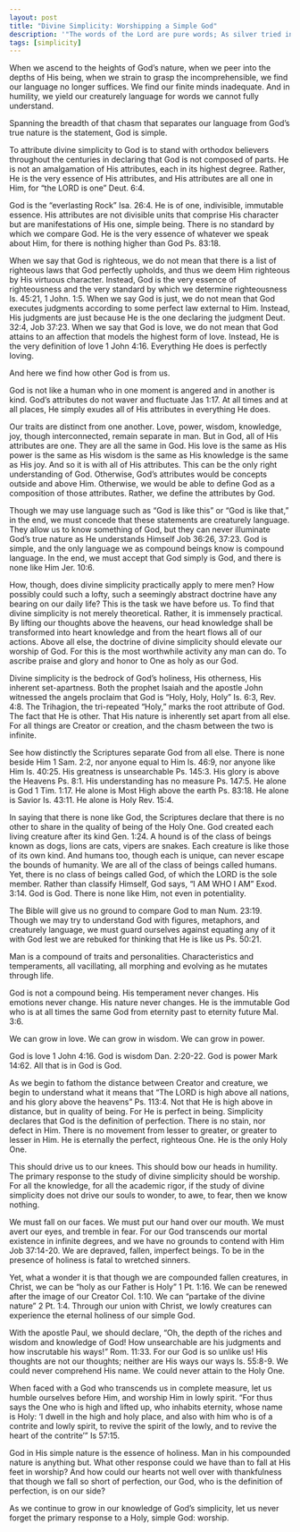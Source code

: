 ```yaml
---
layout: post
title: "Divine Simplicity: Worshipping a Simple God"
description: '"The words of the Lord are pure words; As silver tried in a furnace on the earth, refined seven times."'
tags: [simplicity]
---
```


When we ascend to the heights of God’s nature, when we peer into the depths of His being, when we strain to grasp the incomprehensible, we find our language no longer suffices. We find our finite minds inadequate. And in humility, we yield our creaturely language for words we cannot fully understand. 

Spanning the breadth of that chasm that separates our language from God’s true nature is the statement, God is simple. 

To attribute divine simplicity to God is to stand with orthodox believers throughout the centuries in declaring that God is not composed of parts. He is not an amalgamation of His attributes, each in its highest degree. Rather, He is the very essence of His attributes, and His attributes are all one in Him, for “the LORD is one” Deut. 6:4. 

God is the “everlasting Rock” Isa. 26:4. He is of one, indivisible, immutable essence.  His attributes are not divisible units that comprise His character but are manifestations of His one, simple being. There is no standard by which we compare God. He is the very essence of whatever we speak about Him, for there is nothing higher than God Ps. 83:18.

When we say that God is righteous, we do not mean that there is a list of righteous laws that God perfectly upholds, and thus we deem Him righteous by His virtuous character. Instead, God is the very essence of righteousness and the very standard by which we determine righteousness Is. 45:21, 1 John. 1:5. When we say God is just, we do not mean that God executes judgments according to some perfect law external to Him. Instead, His judgments are just because He is the one declaring the judgment Deut. 32:4, Job 37:23. When we say that God is love, we do not mean that God attains to an affection that models the highest form of love. Instead, He is the very definition of love 1 John 4:16. Everything He does is perfectly loving.

And here we find how other God is from us.

God is not like a human who in one moment is angered and in another is kind. God’s attributes do not waver and fluctuate Jas 1:17. At all times and at all places, He simply exudes all of His attributes in everything He does. 

Our traits are distinct from one another. Love, power, wisdom, knowledge, joy, though interconnected, remain separate in man. But in God, all of His attributes are one. They are all the same in God. His love is the same as His power is the same as His wisdom is the same as His knowledge is the same as His joy. And so it is with all of His attributes. This can be the only right understanding of God. Otherwise, God’s attributes would be concepts outside and above Him. Otherwise, we would be able to define God as a composition of those attributes. Rather, we define the attributes by God. 
 
Though we may use language such as “God is like this” or “God is like that,” in the end, we must concede that these statements are creaturely language. They allow us to know something of God, but they can never illuminate God’s true nature as He understands Himself Job 36:26, 37:23. God is simple, and the only language we as compound beings know is compound language. In the end, we must accept that God simply is God, and there is none like Him Jer. 10:6.

How, though, does divine simplicity practically apply to mere men? How possibly could such a lofty, such a seemingly abstract doctrine have any bearing on our daily life? This is the task we have before us. To find that divine simplicity is not merely theoretical. Rather, it is immensely practical. By lifting our thoughts above the heavens, our head knowledge shall be transformed into heart knowledge and from the heart flows all of our actions. Above all else, the doctrine of divine simplicity should elevate our worship of God. For this is the most worthwhile activity any man can do. To ascribe praise and glory and honor to One as holy as our God. 

Divine simplicity is the bedrock of God’s holiness, His otherness, His inherent set-apartness. Both the prophet Isaiah and the apostle John witnessed the angels proclaim that God is “Holy, Holy, Holy” Is. 6:3, Rev. 4:8. The Trihagion, the tri-repeated “Holy,” marks the root attribute of God. The fact that He is other. That His nature is inherently set apart from all else. For all things are Creator or creation, and the chasm between the two is infinite.

See how distinctly the Scriptures separate God from all else. There is none beside Him 1 Sam. 2:2, nor anyone equal to Him Is. 46:9, nor anyone like Him Is. 40:25. His greatness is unsearchable Ps. 145:3. His glory is above the Heavens Ps. 8:1. His understanding has no measure Ps. 147:5. He alone is God 1 Tim. 1:17. He alone is Most High above the earth Ps. 83:18. He alone is Savior Is. 43:11. He alone is Holy Rev. 15:4.

In saying that there is none like God, the Scriptures declare that there is no other to share in the quality of being of the Holy One. God created each living creature after its kind Gen. 1:24. A hound is of the class of beings known as dogs, lions are cats, vipers are snakes. Each creature is like those of its own kind. And humans too, though each is unique, can never escape the bounds of humanity. We are all of the class of beings called humans. Yet, there is no class of beings called God, of which the LORD is the sole member. Rather than classify Himself, God says, “I AM WHO I AM” Exod. 3:14. God is God. There is none like Him, not even in potentiality. 

The Bible will give us no ground to compare God to man Num. 23:19. Though we may try to understand God with figures, metaphors, and creaturely language, we must guard ourselves against equating any of it with God lest we are rebuked for thinking that He is like us Ps. 50:21.

Man is a compound of traits and personalities. Characteristics and temperaments, all vacillating, all morphing and evolving as he mutates through life. 

God is not a compound being. His temperament never changes. His emotions never change. His nature never changes. He is the immutable God who is at all times the same God from eternity past to eternity future Mal. 3:6. 

We can grow in love. We can grow in wisdom. We can grow in power. 

God is love 1 John 4:16. God is wisdom Dan. 2:20-22. God is power Mark 14:62. All that is in God is God.

As we begin to fathom the distance between Creator and creature, we begin to understand what it means that “The LORD is high above all nations, and his glory above the heavens” Ps. 113:4. Not that He is high above in distance, but in quality of being. For He is perfect in being. Simplicity declares that God is the definition of perfection. There is no stain, nor defect in Him. There is no movement from lesser to greater, or greater to lesser in Him. He is eternally the perfect, righteous One. He is the only Holy One.

This should drive us to our knees. This should bow our heads in humility. The primary response to the study of divine simplicity should be worship. For all the knowledge, for all the academic rigor, if the study of divine simplicity does not drive our souls to wonder, to awe, to fear, then we know nothing. 

We must fall on our faces. We must put our hand over our mouth. We must avert our eyes, and tremble in fear. For our God transcends our mortal existence in infinite degrees, and we have no grounds to contend with Him Job 37:14-20. We are depraved, fallen, imperfect beings. To be in the presence of holiness is fatal to wretched sinners. 

Yet, what a wonder it is that though we are compounded fallen creatures, in Christ, we can be “holy as our Father is Holy” 1 Pt. 1:16. We can be renewed after the image of our Creator Col. 1:10. We can “partake of the divine nature” 2 Pt. 1:4. Through our union with Christ, we lowly creatures can experience the eternal holiness of our simple God.

With the apostle Paul, we should declare, “Oh, the depth of the riches and wisdom and knowledge of God! How unsearchable are his judgments and how inscrutable his ways!” Rom. 11:33. For our God is so unlike us! His thoughts are not our thoughts; neither are His ways our ways Is. 55:8-9. We could never comprehend His name. We could never attain to the Holy One.

When faced with a God who transcends us in complete measure, let us humble ourselves before Him, and worship Him in lowly spirit. “For thus says the One who is high and lifted up, who inhabits eternity, whose name is Holy: ‘I dwell in the high and holy place, and also with him who is of a contrite and lowly spirit, to revive the spirit of the lowly, and to revive the heart of the contrite’” Is 57:15.

God in His simple nature is the essence of holiness. Man in his compounded nature is anything but. What other response could we have than to fall at His feet in worship? And how could our hearts not well over with thankfulness that though we fall so short of perfection, our God, who is the definition of perfection, is on our side?

As we continue to grow in our knowledge of God’s simplicity, let us never forget the primary response to a Holy, simple God: worship.